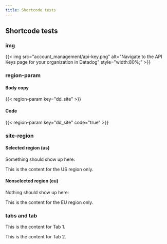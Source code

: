 ```yaml
---
title: Shortcode tests
---
```


<div id="markdoc-chooser"></div>
<div id="markdoc-content"><article><h2>Shortcode tests</h2><h3>img</h3>{{< img src="account_management/api-key.png" alt="Navigate to the API Keys page for your organization in Datadog" style="width:80%;" >}}<h3>region-param</h3><h4>Body copy</h4>{{< region-param key="dd_site" >}}<h4>Code</h4>{{< region-param key="dd_site" code="true" >}}<h3>site-region</h3><h4>Selected region (us)</h4><p>Something should show up here:</p><div class="d-none site-region-container" data-region="us"><p>This is the content for the US region only.</p></div><h4>Nonselected region (eu)</h4><p>Nothing should show up here:</p><div class="d-none site-region-container" data-region="eu"><p>This is the content for the EU region only.</p></div><h3>tabs and tab</h3><div class='code-tabs'>
      <ul class="nav nav-tabs d-flex"></ul>
        <div class="tab-content"><div class="tab-pane fade" role="tabpanel" title="Tab 1"><p>This is the content for Tab 1.</p></div><div class="tab-pane fade" role="tabpanel" title="Tab 2"><p>This is the content for Tab 2.</p></div></div>
      </div></article></div>
  <script>    clientRenderer.initialize({        pagePrefsConfig: undefined,        prefOptionsConfig: {},        selectedValsByPrefId: {},        ifFunctionsByRef: {}    });  </script>  
